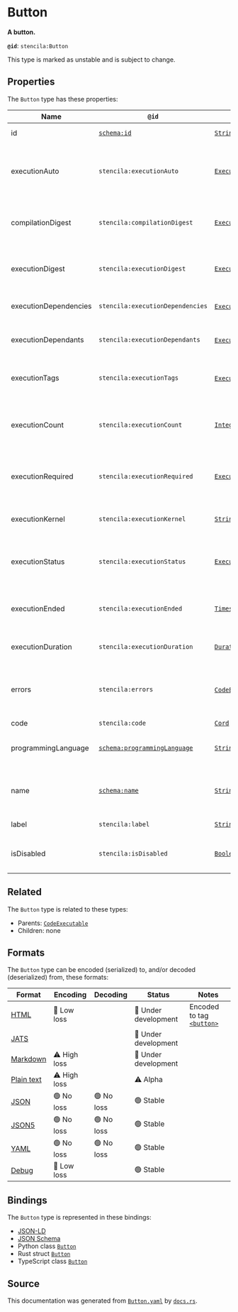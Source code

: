# Button

**A button.**

**`@id`**: `stencila:Button`

This type is marked as unstable and is subject to change.

## Properties

The `Button` type has these properties:

| Name                  | `@id`                                                                  | Type                                                                                                                        | Description                                                          | Inherited from                                                                                                   |
| --------------------- | ---------------------------------------------------------------------- | --------------------------------------------------------------------------------------------------------------------------- | -------------------------------------------------------------------- | ---------------------------------------------------------------------------------------------------------------- |
| id                    | [`schema:id`](https://schema.org/id)                                   | [`String`](https://github.com/stencila/stencila/blob/main/docs/reference/schema/data/string.md)                             | The identifier for this item.                                        | [`Entity`](https://github.com/stencila/stencila/blob/main/docs/reference/schema/other/entity.md)                 |
| executionAuto         | `stencila:executionAuto`                                               | [`ExecutionAuto`](https://github.com/stencila/stencila/blob/main/docs/reference/schema/flow/execution-auto.md)              | Under which circumstances the code should be automatically executed. | [`Executable`](https://github.com/stencila/stencila/blob/main/docs/reference/schema/flow/executable.md)          |
| compilationDigest     | `stencila:compilationDigest`                                           | [`ExecutionDigest`](https://github.com/stencila/stencila/blob/main/docs/reference/schema/flow/execution-digest.md)          | A digest of the content, semantics and dependencies of the node.     | [`Executable`](https://github.com/stencila/stencila/blob/main/docs/reference/schema/flow/executable.md)          |
| executionDigest       | `stencila:executionDigest`                                             | [`ExecutionDigest`](https://github.com/stencila/stencila/blob/main/docs/reference/schema/flow/execution-digest.md)          | The `compileDigest` of the node when it was last executed.           | [`Executable`](https://github.com/stencila/stencila/blob/main/docs/reference/schema/flow/executable.md)          |
| executionDependencies | `stencila:executionDependencies`                                       | [`ExecutionDependency`](https://github.com/stencila/stencila/blob/main/docs/reference/schema/flow/execution-dependency.md)* | The upstream dependencies of this node.                              | [`Executable`](https://github.com/stencila/stencila/blob/main/docs/reference/schema/flow/executable.md)          |
| executionDependants   | `stencila:executionDependants`                                         | [`ExecutionDependant`](https://github.com/stencila/stencila/blob/main/docs/reference/schema/flow/execution-dependant.md)*   | The downstream dependants of this node.                              | [`Executable`](https://github.com/stencila/stencila/blob/main/docs/reference/schema/flow/executable.md)          |
| executionTags         | `stencila:executionTags`                                               | [`ExecutionTag`](https://github.com/stencila/stencila/blob/main/docs/reference/schema/flow/execution-tag.md)*               | Tags in the code which affect its execution.                         | [`Executable`](https://github.com/stencila/stencila/blob/main/docs/reference/schema/flow/executable.md)          |
| executionCount        | `stencila:executionCount`                                              | [`Integer`](https://github.com/stencila/stencila/blob/main/docs/reference/schema/data/integer.md)                           | A count of the number of times that the node has been executed.      | [`Executable`](https://github.com/stencila/stencila/blob/main/docs/reference/schema/flow/executable.md)          |
| executionRequired     | `stencila:executionRequired`                                           | [`ExecutionRequired`](https://github.com/stencila/stencila/blob/main/docs/reference/schema/flow/execution-required.md)      | Whether, and why, the code requires execution or re-execution.       | [`Executable`](https://github.com/stencila/stencila/blob/main/docs/reference/schema/flow/executable.md)          |
| executionKernel       | `stencila:executionKernel`                                             | [`String`](https://github.com/stencila/stencila/blob/main/docs/reference/schema/data/string.md)                             | The id of the kernel that the node was last executed in.             | [`Executable`](https://github.com/stencila/stencila/blob/main/docs/reference/schema/flow/executable.md)          |
| executionStatus       | `stencila:executionStatus`                                             | [`ExecutionStatus`](https://github.com/stencila/stencila/blob/main/docs/reference/schema/flow/execution-status.md)          | Status of the most recent, including any current, execution.         | [`Executable`](https://github.com/stencila/stencila/blob/main/docs/reference/schema/flow/executable.md)          |
| executionEnded        | `stencila:executionEnded`                                              | [`Timestamp`](https://github.com/stencila/stencila/blob/main/docs/reference/schema/data/timestamp.md)                       | The timestamp when the last execution ended.                         | [`Executable`](https://github.com/stencila/stencila/blob/main/docs/reference/schema/flow/executable.md)          |
| executionDuration     | `stencila:executionDuration`                                           | [`Duration`](https://github.com/stencila/stencila/blob/main/docs/reference/schema/data/duration.md)                         | Duration of the last execution.                                      | [`Executable`](https://github.com/stencila/stencila/blob/main/docs/reference/schema/flow/executable.md)          |
| errors                | `stencila:errors`                                                      | [`CodeError`](https://github.com/stencila/stencila/blob/main/docs/reference/schema/code/code-error.md)*                     | Errors when compiling (e.g. syntax errors) or executing the node.    | [`Executable`](https://github.com/stencila/stencila/blob/main/docs/reference/schema/flow/executable.md)          |
| code                  | `stencila:code`                                                        | [`Cord`](https://github.com/stencila/stencila/blob/main/docs/reference/schema/data/cord.md)                                 | The code.                                                            | [`CodeExecutable`](https://github.com/stencila/stencila/blob/main/docs/reference/schema/code/code-executable.md) |
| programmingLanguage   | [`schema:programmingLanguage`](https://schema.org/programmingLanguage) | [`String`](https://github.com/stencila/stencila/blob/main/docs/reference/schema/data/string.md)                             | The programming language of the code.                                | [`CodeExecutable`](https://github.com/stencila/stencila/blob/main/docs/reference/schema/code/code-executable.md) |
| name                  | [`schema:name`](https://schema.org/name)                               | [`String`](https://github.com/stencila/stencila/blob/main/docs/reference/schema/data/string.md)                             | The name of the variable associated with the button.                 | -                                                                                                                |
| label                 | `stencila:label`                                                       | [`String`](https://github.com/stencila/stencila/blob/main/docs/reference/schema/data/string.md)                             | A label for the button                                               | -                                                                                                                |
| isDisabled            | `stencila:isDisabled`                                                  | [`Boolean`](https://github.com/stencila/stencila/blob/main/docs/reference/schema/data/boolean.md)                           | Whether the button is currently disabled                             | -                                                                                                                |

## Related

The `Button` type is related to these types:

- Parents: [`CodeExecutable`](https://github.com/stencila/stencila/blob/main/docs/reference/schema/code/code-executable.md)
- Children: none

## Formats

The `Button` type can be encoded (serialized) to, and/or decoded (deserialized) from, these formats:

| Format                                                                                        | Encoding         | Decoding     | Status                 | Notes                                                                                         |
| --------------------------------------------------------------------------------------------- | ---------------- | ------------ | ---------------------- | --------------------------------------------------------------------------------------------- |
| [HTML](https://github.com/stencila/stencila/blob/main/docs/reference/formats/html.md)         | 🔷 Low loss       |              | 🚧 Under development    | Encoded to tag [`<button>`](https://developer.mozilla.org/en-US/docs/Web/HTML/Element/button) |
| [JATS](https://github.com/stencila/stencila/blob/main/docs/reference/formats/jats.md)         |                  |              | 🚧 Under development    |                                                                                               |
| [Markdown](https://github.com/stencila/stencila/blob/main/docs/reference/formats/markdown.md) | ⚠️ High loss     |              | 🚧 Under development    |                                                                                               |
| [Plain text](https://github.com/stencila/stencila/blob/main/docs/reference/formats/text.md)   | ⚠️ High loss     |              | ⚠️ Alpha               |                                                                                               |
| [JSON](https://github.com/stencila/stencila/blob/main/docs/reference/formats/json.md)         | 🟢 No loss        | 🟢 No loss    | 🟢 Stable               |                                                                                               |
| [JSON5](https://github.com/stencila/stencila/blob/main/docs/reference/formats/json5.md)       | 🟢 No loss        | 🟢 No loss    | 🟢 Stable               |                                                                                               |
| [YAML](https://github.com/stencila/stencila/blob/main/docs/reference/formats/yaml.md)         | 🟢 No loss        | 🟢 No loss    | 🟢 Stable               |                                                                                               |
| [Debug](https://github.com/stencila/stencila/blob/main/docs/reference/formats/debug.md)       | 🔷 Low loss       |              | 🟢 Stable               |                                                                                               |

## Bindings

The `Button` type is represented in these bindings:

- [JSON-LD](https://stencila.dev/Button.jsonld)
- [JSON Schema](https://stencila.dev/Button.schema.json)
- Python class [`Button`](https://github.com/stencila/stencila/blob/main/python/python/stencila/types/button.py)
- Rust struct [`Button`](https://github.com/stencila/stencila/blob/main/rust/schema/src/types/button.rs)
- TypeScript class [`Button`](https://github.com/stencila/stencila/blob/main/typescript/src/types/Button.ts)

## Source

This documentation was generated from [`Button.yaml`](https://github.com/stencila/stencila/blob/main/schema/Button.yaml) by [`docs.rs`](https://github.com/stencila/stencila/blob/main/rust/schema-gen/src/docs.rs).